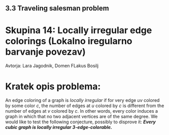 ## 3.3 Traveling salesman problem
# Skupina 14: Locally irregular edge colorings (Lokalno iregularno barvanje povezav)

Avtorja: Lara Jagodnik, Domen FLakus Bosilj

# Kratek opis problema:

An edge coloring of a graph is *locally irregular* if for very edge *uv* colored by some color *c*, the number of edges at *u* colored by *c* is different from the number of edges at *v* colored by *c*. In other words, every color induces a graph in which that no two adjacent vertices are of the same degree.
We would like to test the following conjecture, possibly to disprove it:
    ***Every cubic graph is locally irregular 3-edge-colorable.***